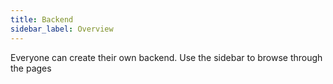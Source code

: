 ```yaml
---
title: Backend
sidebar_label: Overview
---
```


Everyone can create their own backend. Use the sidebar to browse through the pages
